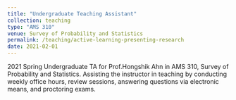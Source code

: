 ```yaml
---
title: "Undergraduate Teaching Assistant"
collection: teaching
type: "AMS 310"
venue: Survey of Probability and Statistics
permalink: /teaching/active-learning-presenting-research
date: 2021-02-01
---
```


2021 Spring Undergraduate TA for Prof.Hongshik Ahn in AMS 310, Survey of Probability and Statistics. Assisting the instructor in teaching by conducting weekly office hours, review sessions, answering questions via electronic means, and proctoring exams.
